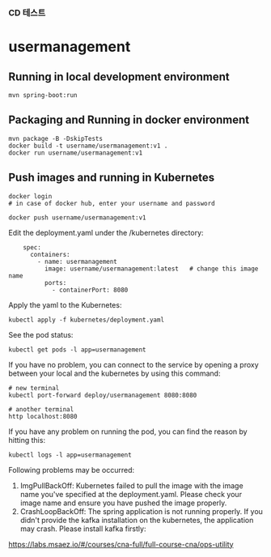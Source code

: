 ### CD 테스트

# usermanagement

## Running in local development environment

```
mvn spring-boot:run
```

## Packaging and Running in docker environment

```
mvn package -B -DskipTests
docker build -t username/usermanagement:v1 .
docker run username/usermanagement:v1
```

## Push images and running in Kubernetes

```
docker login 
# in case of docker hub, enter your username and password

docker push username/usermanagement:v1
```

Edit the deployment.yaml under the /kubernetes directory:

```
    spec:
      containers:
        - name: usermanagement
          image: username/usermanagement:latest   # change this image name
          ports:
            - containerPort: 8080

```

Apply the yaml to the Kubernetes:

```
kubectl apply -f kubernetes/deployment.yaml
```

See the pod status:

```
kubectl get pods -l app=usermanagement
```

If you have no problem, you can connect to the service by opening a proxy between your local and the kubernetes by using
this command:

```
# new terminal
kubectl port-forward deploy/usermanagement 8080:8080

# another terminal
http localhost:8080
```

If you have any problem on running the pod, you can find the reason by hitting this:

```
kubectl logs -l app=usermanagement
```

Following problems may be occurred:

1. ImgPullBackOff:  Kubernetes failed to pull the image with the image name you've specified at the deployment.yaml.
   Please check your image name and ensure you have pushed the image properly.
1. CrashLoopBackOff: The spring application is not running properly. If you didn't provide the kafka installation on the
   kubernetes, the application may crash. Please install kafka firstly:

https://labs.msaez.io/#/courses/cna-full/full-course-cna/ops-utility

